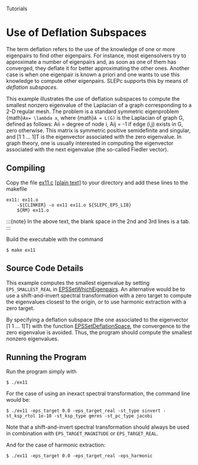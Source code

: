 Tutorials

# Use of Deflation Subspaces

The term deflation refers to the use of the knowledge of one or more eigenpairs to find other eigenpairs. For instance, most eigensolvers try to approximate a number of eigenpairs and, as soon as one of them has converged, they deflate it for better approximating the other ones. Another case is when one eigenpair is known a priori and one wants to use this knowledge to compute other eigenpairs. SLEPc supports this by means of _deflation subspaces_.

This example illustrates the use of deflation subspaces to compute the smallest nonzero eigenvalue of the Laplacian of a graph corresponding to a 2-D regular mesh. The problem is a standard symmetric eigenproblem {math}`Ax= \lambda x`, where {math}`A = L(G)` is the Laplacian of graph G, defined as follows: Aii = degree of node i, Aij = -1 if edge (i,j) exists in G, zero otherwise. This matrix is symmetric positive semidefinite and singular, and [1 1 ... 1]T is the eigenvector associated with the zero eigenvalue. In graph theory, one is usually interested in computing the eigenvector associated with the next eigenvalue (the so-called Fiedler vector).

## Compiling

Copy the file [ex11.c](https://slepc.upv.es/documentation/current/src/eps/tutorials/ex11.c) [[plain text]](https://slepc.upv.es/documentation/current/src/eps/tutorials/ex11.c) to your directory and add these lines to the makefile

```{code} make
ex11: ex11.o
	-${CLINKER} -o ex11 ex11.o ${SLEPC_EPS_LIB}
	${RM} ex11.o
```

:::{note}
In the above text, the blank space in the 2nd and 3rd lines is a tab.
:::

Build the executable with the command

```{code} console
$ make ex11
```

## Source Code Details

This example computes the smallest eigenvalue by setting `EPS_SMALLEST_REAL` in [EPSSetWhichEigenpairs](https://slepc.upv.es/documentation/current/docs/manualpages/EPS/EPSSetWhichEigenpairs).  An alternative would be to use a shift-and-invert spectral transformation with a zero target to compute the eigenvalues closest to the origin, or to use harmonic extraction with a zero target.

By specifying a deflation subspace (the one associated to the eigenvector [1 1 ... 1]T) with the function [EPSSetDeflationSpace](https://slepc.upv.es/documentation/current/docs/manualpages/EPS/EPSSetDeflationSpace), the convergence to the zero eigenvalue is avoided. Thus, the program should compute the smallest nonzero eigenvalues.

## Running the Program

Run the program simply with

```{code} console
$ ./ex11
```

For the case of using an inexact spectral transformation, the command line would be:

```{code} console
$ ./ex11 -eps_target 0.0 -eps_target_real -st_type sinvert -st_ksp_rtol 1e-10 -st_ksp_type gmres -st_pc_type jacobi
```

Note that a shift-and-invert spectral transformation should always be used in combination with `EPS_TARGET_MAGNITUDE` or `EPS_TARGET_REAL`.

And for the case of harmonic extraction:

```{code} console
$ ./ex11 -eps_target 0.0 -eps_target_real -eps_harmonic
```
